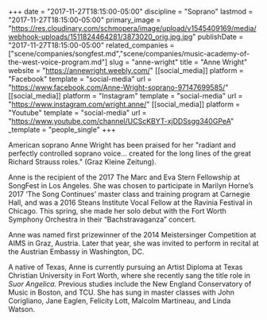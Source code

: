 +++
date = "2017-11-27T18:15:00-05:00"
discipline = "Soprano"
lastmod = "2017-11-27T18:15:00-05:00"
primary_image = "https://res.cloudinary.com/schmopera/image/upload/v1545409169/media/webhook-uploads/1511824464281/3873020_orig.jpg.jpg"
publishDate = "2017-11-27T18:15:00-05:00"
related_companies = ["scene/companies/songfest.md","scene/companies/music-academy-of-the-west-voice-program.md"]
slug = "anne-wright"
title = "Anne Wright"
website = "https://annewright.weebly.com/"
[[social_media]]
platform = "Facebook"
template = "social-media"
url = "https://www.facebook.com/Anne-Wright-soprano-97147699585/"
[[social_media]]
platform = "Instagram"
template = "social-media"
url = "https://www.instagram.com/wright.anne/"
[[social_media]]
platform = "Youtube"
template = "social-media"
url = "https://www.youtube.com/channel/UCScKBYT-xjDDSsgg340GPeA"
_template = "people_single"
+++

American soprano Anne Wright has been praised for her "radiant and perfectly controlled soprano voice... created for the long lines of the great Richard Strauss roles." (Graz Kleine Zeitung). 

Anne is the recipient of the 2017 The Marc and Eva Stern Fellowship at SongFest in Los Angeles.  She was chosen to participate in Marilyn Horne’s 2017 ‘The Song Continues’ master class and training program at Carnegie Hall, and was a 2016 Steans Institute Vocal Fellow at the Ravinia Festival in Chicago.  This spring, she made her solo debut with the Fort Worth Symphony Orchestra in their “Bachstravaganza” concert. 

Anne was named first prizewinner of the 2014 Meistersinger Competition at AIMS in Graz, Austria.  Later that year, she was invited to perform in recital at the Austrian Embassy in Washington, DC. 

A native of Texas, Anne is currently pursuing an Artist Diploma at Texas Christian University in Fort Worth, where she recently sang the title role in *Suor Angelica*.  Previous studies include the New England Conservatory of Music in Boston, and TCU.  She has sung in master classes with John Corigliano, Jane Eaglen, Felicity Lott, Malcolm Martineau, and Linda Watson.
